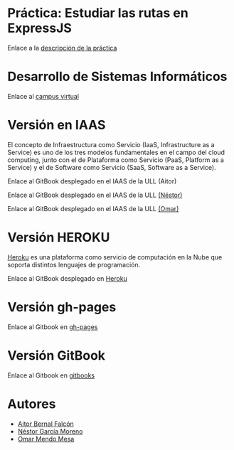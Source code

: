 # Práctica: Estudiar las rutas en ExpressJS
Enlace a la [descripción de la práctica](https://casianorodriguezleon.gitbooks.io/ull-esit-1617/practicas/practicalearningrouting.html)

# Desarrollo de Sistemas Informáticos
Enlace al [campus virtual](https://campusvirtual.ull.es/1617/course/view.php?id=1136)

# Versión en IAAS
El concepto de Infraestructura como Servicio (IaaS, Infrastructure as a Service) es uno de los tres modelos fundamentales en el campo del cloud computing, junto con el de Plataforma como Servicio (PaaS, Platform as a Service) y el de Software como Servicio (SaaS, Software as a Service).

Enlace al GitBook desplegado en el IAAS de la ULL (Aitor)

Enlace al GitBook desplegado en el IAAS de la ULL [(Néstor)](http://10.6.128.125:8081/)

Enlace al GitBook desplegado en el IAAS de la ULL [(Omar)](http://10.6.128.26:8081/)

# Versión HEROKU
[Heroku](https://devcenter.heroku.com/categories/learning) es una plataforma como servicio de computación en la Nube que soporta distintos lenguajes de programación.

Enlace al GitBook desplegado en [Heroku](https://dsipractica3.herokuapp.com/)

# Versión gh-pages

Enlace al Gitbook en [gh-pages](https://nestor-gm.github.io/estudiar-las-rutas-en-expressjs-aitor-nestor-omar-35l2/)

# Versión GitBook

Enlace al Gitbook en [gitbooks](https://git.gitbook.com/nestor-gm/estudiar-las-rutas-en-expressjs-aitor-nestor-omar.git)

# Autores
* [Aitor Bernal Falcón](https://chinegua.github.io/)
* [Néstor García Moreno](https://nestor-gm.github.io/)
* [Omar Mendo Mesa](https://ozzrocker95.github.io/)
